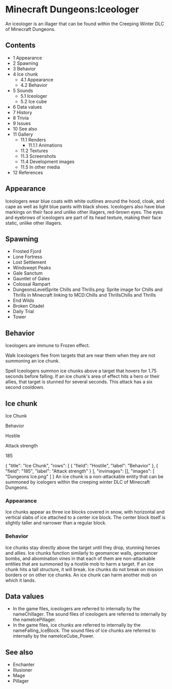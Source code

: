 # Minecraft  Dungeons:Iceologer
An iceologer is an illager  that can be found within the Creeping Winter DLC of Minecraft Dungeons.

## Contents
- 1 Appearance
- 2 Spawning
- 3 Behavior
- 4 Ice chunk
	- 4.1 Appearance
	- 4.2 Behavior
- 5 Sounds
	- 5.1 Iceologer
	- 5.2 Ice cube
- 6 Data values
- 7 History
- 8 Trivia
- 9 Issues
- 10 See also
- 11 Gallery
	- 11.1 Renders
		- 11.1.1 Animations
	- 11.2 Textures
	- 11.3 Screenshots
	- 11.4 Development images
	- 11.5 In other media
- 12 References

## Appearance
Iceologers wear blue coats with white outlines around the hood, cloak, and cape as well as light blue pants with black shoes. Iceologers also have blue markings on their face and unlike other illagers, red-brown eyes. The eyes and eyebrows of iceologers are part of its head texture, making their face static, unlike other illagers.

## Spawning
- Frosted Fjord
- Lone Fortress
- Lost Settlement
- Windswept Peaks
- Gale Sanctum
- Gauntlet of Gales
- Colossal Rampart
- DungeonsLevelSprite Chills and Thrills.png: Sprite image for Chills and Thrills in Minecraft linking to MCD:Chills and ThrillsChills and Thrills
- End Wilds
- Broken Citadel
- Daily Trial
- Tower

## Behavior
Iceologers are immune to Frozen effect.

Walk
Iceologers flee from targets that are near them when they are not summoning an ice chunk.

Spell
Iceologers summon ice chunks above a target that hovers for 1.75 seconds before falling. If an ice chunk's area of effect hits a hero or their allies, that target is stunned for several seconds. This attack has a six second cooldown.


## Ice chunk

Ice Chunk




Behavior


Hostile



Attack strength


185




{
    "title": "Ice Chunk",
    "rows": [
        {
            "field": "Hostile",
            "label": "Behavior"
        },
        {
            "field": "185",
            "label": "Attack strength"
        }
    ],
    "invimages": [],
    "images": [
        "Dungeons Ice.png"
    ]
}
An ice chunk is a non-attackable entity that can be summoned by icelogers within the creeping winter DLC of Minecraft Dungeons.

### Appearance
Ice chunks appear as three ice blocks covered in snow, with horizontal and vertical slabs of ice attached to a center ice block. The center block itself is slightly taller and narrower than a regular block.

### Behavior
Ice chunks stay directly above the target until they drop, stunning heroes and allies. Ice chunks function similarly to geomancer walls, geomancer bombs, and abomination vines in that each of them are non-attackable entities that are summoned by a hostile mob to harm a target. If an ice chunk hits a tall structure, it will break. Ice chunks do not break on mission borders or on other ice chunks. An ice chunk can harm another mob on which it lands.

## Data values
- In the game files, iceologers are referred to internally by the nameChillager. The sound files of iceologers are referred to internally by the nameIcePillager.
- In the game files, ice chunks are referred to internally by the nameFalling_IceBlock. The sound files of ice chunks are referred to internally by the nameIceCube_Power.

## See also
- Enchanter
- Illusioner
- Mage
- Pillager

